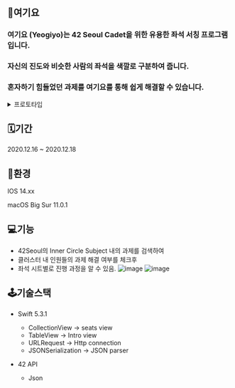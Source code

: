 ## 💺여기요

### 여기요 (Yeogiyo)는 42 Seoul Cadet을 위한 유용한 좌석 서칭 프로그램입니다.
### 자신의 진도와 비슷한 사람의 좌석을 색깔로 구분하여 줍니다.
### 혼자하기 힘들었던 과제를 여기요를 통해 쉽게 해결할 수 있습니다.

<details>
  <summary>프로토타입</summary>
  
  ![image](https://user-images.githubusercontent.com/43032377/102309358-ef333480-3fab-11eb-86d2-86d876e8a054.png)
  ![image](https://user-images.githubusercontent.com/43032377/102309375-f8240600-3fab-11eb-9d20-0cb4e03ab407.png)
  ![image](https://user-images.githubusercontent.com/43032377/102309385-ffe3aa80-3fab-11eb-8c00-7061708caee3.png)

</details>

## 🗓기간
2020.12.16 ~ 2020.12.18

## 🔧환경
IOS 14.xx

macOS Big Sur 11.0.1

## 💻기능
* 42Seoul의 Inner Circle Subject 내의 과제를 검색하여 
* 클러스터 내 인원들의 과제 해결 여부를 체크후
* 좌석 시트별로 진행 과정을 알 수 있음.
![image](https://user-images.githubusercontent.com/43032377/102607163-2865d300-416b-11eb-9a19-1b837ed46c75.png)
![image](https://user-images.githubusercontent.com/43032377/102607335-7975c700-416b-11eb-8c15-ca5f7ce1ef57.png)


## 🕹기술스택
* Swift 5.3.1
  * CollectionView -> seats view
  * TableView -> Intro view
  * URLRequest -> Http connection
  * JSONSerialization -> JSON parser

* 42 API
  * Json
  
